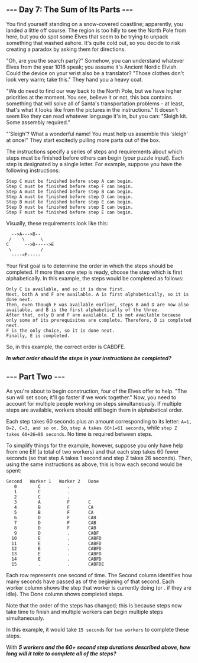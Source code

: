 ## --- Day 7: The Sum of Its Parts --- ##
You find yourself standing on a snow-covered coastline; apparently, you landed a little off course. 
The region is too hilly to see the North Pole from here, but you do spot some Elves that seem to be trying to unpack something that washed ashore. 
It's quite cold out, so you decide to risk creating a paradox by asking them for directions.

"Oh, are you the search party?" Somehow, you can understand whatever Elves from the year 1018 speak; you assume it's Ancient Nordic Elvish. 
Could the device on your wrist also be a translator? "Those clothes don't look very warm; take this." They hand you a heavy coat.

"We do need to find our way back to the North Pole, but we have higher priorities at the moment. You see, believe it or not, this box contains something that will solve all of Santa's transportation problems - at least, that's what it looks like from the pictures in the instructions." It doesn't seem like they can read whatever language it's in, but you can: "Sleigh kit. Some assembly required."

"'Sleigh'? What a wonderful name! You must help us assemble this 'sleigh' at once!" They start excitedly pulling more parts out of the box.

The instructions specify a series of steps and requirements about which steps must be finished before others can begin (your puzzle input). 
Each step is designated by a single letter. For example, suppose you have the following instructions:

```
Step C must be finished before step A can begin.
Step C must be finished before step F can begin.
Step A must be finished before step B can begin.
Step A must be finished before step D can begin.
Step B must be finished before step E can begin.
Step D must be finished before step E can begin.
Step F must be finished before step E can begin.
```
Visually, these requirements look like this:

```
  -->A--->B--
 /    \      \
C      -->D----->E
 \           /
  ---->F-----
```
Your first goal is to determine the order in which the steps should be completed. 
If more than one step is ready, choose the step which is first alphabetically. 
In this example, the steps would be completed as follows:

```
Only C is available, and so it is done first.
Next, both A and F are available. A is first alphabetically, so it is done next.
Then, even though F was available earlier, steps B and D are now also available, and B is the first alphabetically of the three.
After that, only D and F are available. E is not available because only some of its prerequisites are complete. Therefore, D is completed next.
F is the only choice, so it is done next.
Finally, E is completed.
```
So, in this example, the correct order is CABDFE.

_**In what order should the steps in your instructions be completed?**_

## --- Part Two --- ##
As you're about to begin construction, four of the Elves offer to help. 
"The sun will set soon; it'll go faster if we work together." 
Now, you need to account for multiple people working on steps simultaneously. 
If multiple steps are available, workers should still begin them in alphabetical order.

Each step takes 60 seconds plus an amount corresponding to its letter: 
    `A=1, B=2, C=3, and so on.` 
So, `step A takes 60+1=61 seconds`, while `step Z takes 60+26=86 seconds`. 
No time is required between steps.

To simplify things for the example, however, suppose you only have help from one Elf (a total of two workers) and that each step takes 60 fewer seconds (so that step A takes 1 second and step Z takes 26 seconds). 
Then, using the same instructions as above, this is how each second would be spent:

```
Second   Worker 1   Worker 2   Done
   0        C          .        
   1        C          .        
   2        C          .        
   3        A          F       C
   4        B          F       CA
   5        B          F       CA
   6        D          F       CAB
   7        D          F       CAB
   8        D          F       CAB
   9        D          .       CABF
  10        E          .       CABFD
  11        E          .       CABFD
  12        E          .       CABFD
  13        E          .       CABFD
  14        E          .       CABFD
  15        .          .       CABFDE
```

Each row represents one second of time. 
The Second column identifies how many seconds have passed as of the beginning of that second. 
Each worker column shows the step that worker is currently doing (or . if they are idle). 
The Done column shows completed steps.

Note that the order of the steps has changed; this is because steps now take time to finish and multiple workers can begin multiple steps simultaneously.

In this example, it would take `15 seconds` for `two workers` to complete these steps.

With _**5 workers and the 60+ second step durations described above, how long will it take to complete all of the steps?**_